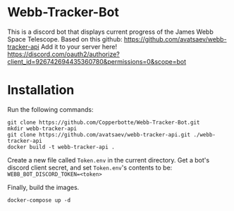 # Webb-Tracker-Bot
This is a discord bot that displays current progress of the James Webb Space Telescope. Based on this github: https://github.com/avatsaev/webb-tracker-api
Add it to your server here! https://discord.com/oauth2/authorize?client_id=926742694435360780&permissions=0&scope=bot 

# Installation
Run the following commands:
```batch
git clone https://github.com/Copperbotte/Webb-Tracker-Bot.git
mkdir webb-tracker-api
git clone https://github.com/avatsaev/webb-tracker-api.git ./webb-tracker-api
docker build -t webb-tracker-api .
```

Create a new file called `Token.env` in the current directory.
Get a bot's discord client secret, and set `Token.env`'s contents to be:
`WEBB_BOT_DISCORD_TOKEN=<token>`

Finally, build the images.
```batch
docker-compose up -d
```
